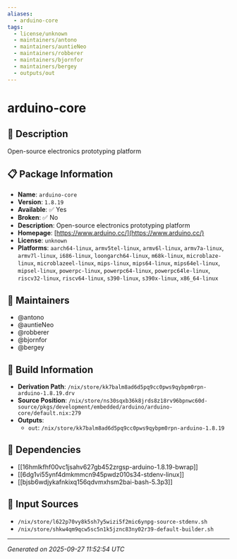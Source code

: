 ```yaml
---
aliases:
  - arduino-core
tags:
  - license/unknown
  - maintainers/antono
  - maintainers/auntieNeo
  - maintainers/robberer
  - maintainers/bjornfor
  - maintainers/bergey
  - outputs/out
---
```


# arduino-core

## 📝 Description

Open-source electronics prototyping platform

## 📋 Package Information

- **Name**: `arduino-core`
- **Version**: `1.8.19`
- **Available**: ✅ Yes
- **Broken**: ✅ No
- **Description**: Open-source electronics prototyping platform
- **Homepage**: [https://www.arduino.cc/](https://www.arduino.cc/)
- **License**: `unknown`
- **Platforms**: `aarch64-linux`, `armv5tel-linux`, `armv6l-linux`, `armv7a-linux`, `armv7l-linux`, `i686-linux`, `loongarch64-linux`, `m68k-linux`, `microblaze-linux`, `microblazeel-linux`, `mips-linux`, `mips64-linux`, `mips64el-linux`, `mipsel-linux`, `powerpc-linux`, `powerpc64-linux`, `powerpc64le-linux`, `riscv32-linux`, `riscv64-linux`, `s390-linux`, `s390x-linux`, `x86_64-linux`
## 👥 Maintainers

- @antono
- @auntieNeo
- @robberer
- @bjornfor
- @bergey


## 🔧 Build Information

- **Derivation Path**: `/nix/store/kk7balm8ad6d5pq9cc0pws9qybpm0rpn-arduino-1.8.19.drv`
- **Source Position**: `/nix/store/ns30sqxb36k8jrds8z18rv96bpnwc60d-source/pkgs/development/embedded/arduino/arduino-core/default.nix:279`
- **Outputs**:
  - `out`:  `/nix/store/kk7balm8ad6d5pq9cc0pws9qybpm0rpn-arduino-1.8.19`

## 🔗 Dependencies

- [[16hmlkfhf00vc1jsahv627gb452zrgsp-arduino-1.8.19-bwrap]]
- [[6dg1vi55ynf4dmkmmcn945pwdz010s34-stdenv-linux]]
- [[bjsb6wdjykafnkixq156qdvmxhsm2bai-bash-5.3p3]]

## 📁 Input Sources

- `/nix/store/l622p70vy8k5sh7y5wizi5f2mic6ynpg-source-stdenv.sh`
- `/nix/store/shkw4qm9qcw5sc5n1k5jznc83ny02r39-default-builder.sh`

---
*Generated on 2025-09-27 11:52:54 UTC*
